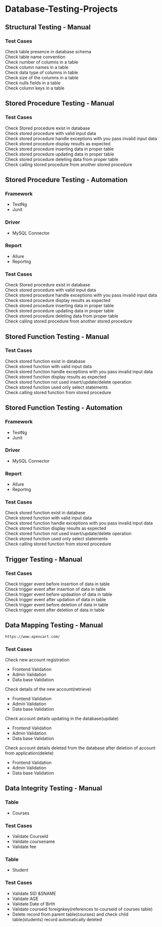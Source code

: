 # Database-Testing-Projects
  
 ## Structural Testing - Manual

 ### Test Cases
      
 Check table presence in database schema<br>
 Check table name convention<br>
 Check number of columns in a table<br>
 Check column names in a table<br>
 Check data type of columns in table<br>
 Check size of the columns in a table<br>
 Check nulls fields in a table<br>
 Check column keys in a table<br>



 ## Stored Procedure Testing - Manual

 ### Test Cases
      
 Check Stored procedure exist in database<br>
 Check stored procedure with valid input data<br>
 Check stored procedure handle exceptions with you pass invalid input data<br>
 Check stored procedure display results as expected<br>
 Check stored procedure inserting data in proper table<br>
 Check stored procedure updating data in proper table<br>
 Check stored procedure deleting data from proper table<br>
 Check  calling stored procedure from another stored procedure<br>

## Stored Procedure Testing - Automation

 ### Framework
 - TestNg<br>
 - Junit<br>
 ### Driver
 - MySQL Connector
### Report
 - Allure<br>
 - Reportng<br>

 ### Test Cases
      
 Check Stored procedure exist in database<br>
 Check stored procedure with valid input data<br>
 Check stored procedure handle exceptions with you pass invalid input data<br>
 Check stored procedure display results as expected<br>
 Check stored procedure inserting data in proper table<br>
 Check stored procedure updating data in proper table<br>
 Check stored procedure deleting data from proper table<br>
 Check  calling stored procedure from another stored procedure<br>

 ## Stored Function Testing - Manual

 ### Test Cases
      
 Check stored function exist in database<br>
 Check stored function with valid input data<br>
 Check stored function handle exceptions with you pass invalid input data<br>
 Check stored function display results as expected<br>
 Check stored function not used insert/update/delete operation<br>
 Check stored function used only select statements<br>
 Check calling stored function from stored procedure<br>


 ## Stored Function Testing - Automation

 ### Framework
 - TestNg<br>
 - Junit<br>
 ### Driver
 - MySQL Connector
### Report
 - Allure<br>
 - Reportng<br>

 ### Test Cases
      
 Check stored function exist in database<br>
 Check stored function with valid input data<br>
 Check stored function handle exceptions with you pass invalid input data<br>
 Check stored function display results as expected<br>
 Check stored function not used insert/update/delete operation<br>
 Check stored function used only select statements<br>
 Check calling stored function from stored procedure<br>


  ## Trigger Testing - Manual

 ### Test Cases
      
 Check  trigger event before insertion  of data in table <br>
 Check  trigger event after insertion of data in table<br>
 Check  trigger event before updaation  of data in table<br>
 Check  trigger event after updation of data in table<br>
 Check  trigger event before deletion of data in table<br>
 Check  trigger event after deletion of data in table<br>

 
 ## Data Mapping  Testing - Manual

```````````sh
https://www.opencart.com/
```````````
 ### Test Cases
 Check new account registration
  - Frontend Validation
  - Admin Validation
  - Data base Validation
    
  Check details of the new account(retrieve)
  - Frontend Validation
  - Admin Validation
  - Data base Validation

 Check account details updating in the database(update)
  - Frontend Validation
  - Admin Validation
  - Data base Validation

 Check account details deleted from the  database after deletion of account from application(delete)
  - Frontend Validation
  - Admin Validation
  - Data base Validation 

 
 ## Data Integrity  Testing - Manual

  ### Table
  - Courses
  ### Test Cases
  - Validate CourseId<br>
  - Validate coursename<br>
  - Validate fee<br>
  
   ### Table
  - Student
  ### Test Cases
  - Validate SID &SNAME <br>
  - Validate AGE<br>
  - Validate Date of Birth<br>
  - Validate courseid foreignkey(references to courseid of courses table)<br>
  - Delete record from parent table(courses) and check child table(students) record automatically deleted<br>
  

